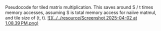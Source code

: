 Pseudocode for tiled matrix multiplication. This saves around S / t times memory accesses, assuming S is total memory access for naiive matmul, and tile size of (t, t).
[![](../../resource/Screenshot 2025-04-02 at 1.08.39 PM.png)](https://github.com/WeiqiPeng0/CUDA_Learning/blob/main/resource/tiled_mm.png)
